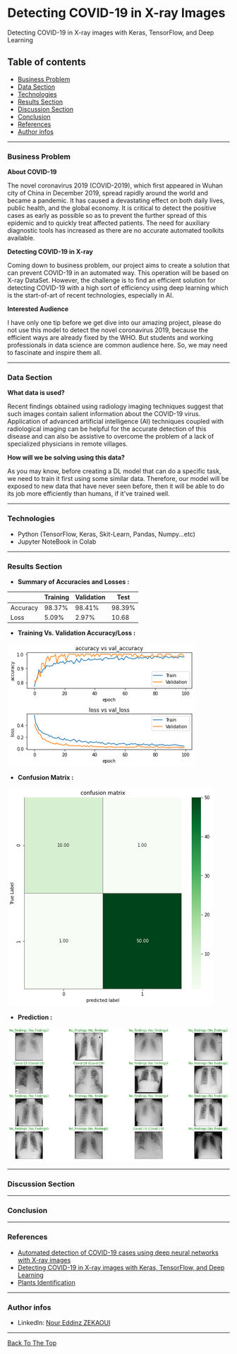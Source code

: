 # Detecting COVID-19 in X-ray Images
Detecting COVID-19 in X-ray images with Keras, TensorFlow, and Deep Learning
## Table of contents
- [Business Problem](#business-problem)
- [Data Section](#data-section)
- [Technologies](#technologies)
- [Results Section](#results-section)
- [Discussion Section](#discussion-section)
- [Conclusion](#conclusion)
- [References](#References)
- [Author infos](#author-infos)

---
### Business Problem
**About COVID-19**

The novel coronavirus 2019 (COVID-2019), which first appeared in Wuhan city of China in December 2019, spread rapidly around the world and became a pandemic. It has caused a devastating effect on both daily lives, public health, and the global economy. It is critical to detect the positive cases as early as possible so as to prevent the further spread of this epidemic and to quickly treat affected patients. The need for auxiliary diagnostic tools has increased as there are no accurate automated toolkits available.

**Detecting COVID-19 in X-ray**

Coming down to business problem, our project aims to create a solution that can prevent COVID-19 in an automated way. This operation will be based on X-ray DataSet. However, the challenge is to find an efficient solution for detecting COVID-19 with a high sort of efficiency using deep learning which is the start-of-art of recent technologies, especially in AI.

**Interested Audience**

I have only one tip before we get dive into our amazing project, please do not use this model to detect the novel coronavirus 2019, because the efficient ways are already fixed by the WHO. But students and working professionals in data science are common audience here. So, we may need to fascinate and inspire them all.

---
### Data Section
**What data is used?**

Recent findings obtained using radiology imaging techniques suggest that such images contain salient information about the COVID-19 virus. Application of advanced artificial intelligence (AI) techniques coupled with radiological imaging can be helpful for the accurate detection of this disease and can also be assistive to overcome the problem of a lack of specialized physicians in remote villages.

**How will we be solving using this data?**

As you may know, before creating a DL model that can do a specific task, we need to train it first using some similar data. Therefore, our model will be exposed to new data that have never seen before, then it will be able to do its job more efficiently than humans, if it've trained well.

---
### Technologies
- Python (TensorFlow, Keras, Skit-Learn, Pandas, Numpy…etc)
- Jupyter NoteBook in Colab
---
### Results Section
- **Summary of Accuracies and Losses :**

<table>
  <thead>
    <tr><th></th><th> Training </th><th> Validation </th> <th> Test </th></tr></thead>
  <tr>
    <td>Accuracy</td>
    <td>98.37%</td>
    <td>98.41%</td>
    <td>98.39%</td>
  </tr>
  <tr>
    <td>Loss</td>
    <td>5.09%</td>
    <td>2.97%</td>
    <td>10.68</td>
  </tr>
</table>

- **Training Vs. Validation Accuracy/Loss :**

 ![](acc.png)

- **Confusion Matrix :**

 ![](mat.png)

- **Prediction :**

 ![](pred.png)

---

### Discussion Section

---
### Conclusion

---
### References
- [Automated detection of COVID-19 cases using deep neural networks with X-ray images](https://www.ncbi.nlm.nih.gov/pmc/articles/PMC7187882/)
- [Detecting COVID-19 in X-ray images with Keras, TensorFlow, and Deep Learning](https://www.pyimagesearch.com/2020/03/16/detecting-covid-19-in-x-ray-images-with-keras-tensorflow-and-deep-learning/)
- [Plants Identification](https://github.com/zekaouinoureddine/Plants_Identification_DL_SI)

---
### Author infos
- LinkedIn: [Nour Eddinz ZEKAOUI](https://www.linkedin.com/in/nour-eddine-zekaoui-ba43b1177/)
---

[Back To The Top](#detecting-covid-19-in-x-ray-images)
